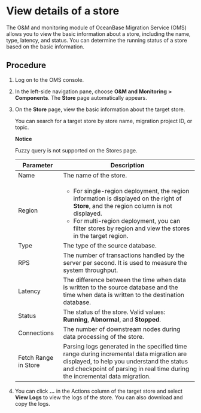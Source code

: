 # View details of a store

The O\&M and monitoring module of OceanBase Migration Service (OMS) allows you to view the basic information about a store, including the name, type, latency, and status. You can determine the running status of a store based on the basic information.

## Procedure

1. Log on to the OMS console.

2. In the left-side navigation pane, choose **O\&M and Monitoring** **\>** **Components**. The **Store** page automatically appears.

3. On the **Store** page, view the basic information about the target store.

   You can search for a target store by store name, migration project ID, or topic.

   **Notice**

   Fuzzy query is not supported on the Stores page.

   |    **Parameter**     |                                                                                                                                                             **Description**                                                                                                                                                              |
   |----------------------|------------------------------------------------------------------------------------------------------------------------------------------------------------------------------------------------------------------------------------------------------------------------------------------------------------------------------------------|
   | Name                 | The name of the store.                                                                                                                                                                                                                                                                                                                   |
   | Region               | <ul><li> For single-region deployment, the region information is displayed on the right of **Store**, and the region column is not displayed.   <li> For multi-region deployment, you can filter stores by region and view the stores in the target region.  </ul>  |
   | Type                 | The type of the source database.                                 |
   | RPS                  | The number of transactions handled by the server per second. It is used to measure the system throughput.                                                                                                                                                                                                                                |
   | Latency              | The difference between the time when data is written to the source database and the time when data is written to the destination database.                                                             |
   | Status               | The status of the store. Valid values: **Running**, **Abnormal**, and **Stopped**.                                                                                                                   |
   | Connections          | The number of downstream nodes during data processing of the store.                                                                                                                                     |
   | Fetch Range in Store | Parsing logs generated in the specified time range during incremental data migration are displayed, to help you understand the status and checkpoint of parsing in real time during the incremental data migration.                                                                                                     |

4. You can click **...** in the Actions column of the target store and select **View Logs** to view the logs of the store. You can also download and copy the logs.
